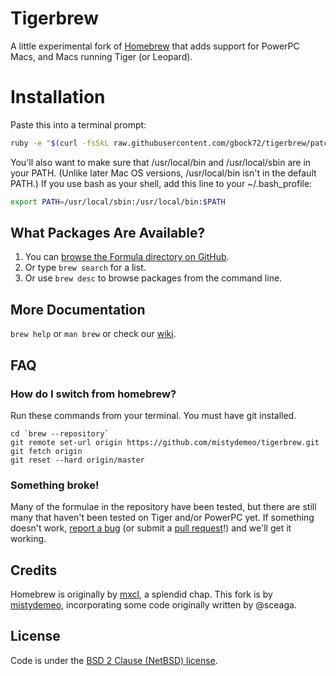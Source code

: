 Tigerbrew
=========

A little experimental fork of [Homebrew][homebrew] that adds support for PowerPC Macs, and Macs running Tiger (or Leopard).

Installation
============

Paste this into a terminal prompt:

```sh
ruby -e "$(curl -fsSkL raw.githubusercontent.com/gbock72/tigerbrew/patch-1/install_homebrew.rb)"
```

You'll also want to make sure that /usr/local/bin and /usr/local/sbin are in your PATH. (Unlike later Mac OS versions, /usr/local/bin isn't in the default PATH.) If you use bash as your shell, add this line to your ~/.bash_profile:

```sh
export PATH=/usr/local/sbin:/usr/local/bin:$PATH
```

What Packages Are Available?
----------------------------
1. You can [browse the Formula directory on GitHub][formula].
2. Or type `brew search` for a list.
3. Or use `brew desc` to browse packages from the command line.

More Documentation
------------------
`brew help` or `man brew` or check our [wiki][].

FAQ
---

### How do I switch from homebrew?

Run these commands from your terminal. You must have git installed.

```
cd `brew --repository`
git remote set-url origin https://github.com/mistydemeo/tigerbrew.git
git fetch origin
git reset --hard origin/master
```

### Something broke!

Many of the formulae in the repository have been tested, but there are still many that haven't been tested on Tiger and/or PowerPC yet. If something doesn't work, [report a bug][issues] (or submit a [pull request][prs]!) and we'll get it working.

Credits
-------

Homebrew is originally by [mxcl][mxcl], a splendid chap. This fork is by [mistydemeo](https://github.com/mistydemeo), incorporating some code originally written by @sceaga.

License
-------
Code is under the [BSD 2 Clause (NetBSD) license][license].

[Homebrew]:http://brew.sh
[wiki]:https://github.com/mistydemeo/tigerbrew/wiki
[mxcl]:http://twitter.com/mxcl
[formula]:https://github.com/mistydemeo/tigerbrew
[license]:https://github.com/mistydemeo/tigerbrew/blob/master/Library/Homebrew/LICENSE
[issues]:https://github.com/mistydemeo/tigerbrew/issues
[prs]:https://github.com/mistydemeo/tigerbrew/pulls
[tip]:https://www.gratipay.com/mistydemeo/
